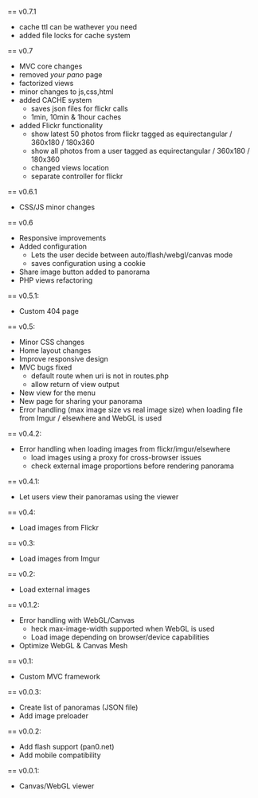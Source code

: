 == v0.7.1
  * cache ttl can be wathever you need
  * added file locks for cache system

== v0.7
  * MVC core changes
  * removed *your pano* page
  * factorized views
  * minor changes to js,css,html
  * added CACHE system
  	* saves json files for flickr calls
  	* 1min, 10min & 1hour caches  
  * added Flickr functionality
  	* show latest 50 photos from flickr tagged as equirectangular / 360x180 / 180x360
  	* show all photos from a user tagged as equirectangular / 360x180 / 180x360
  	* changed views location
  	* separate controller for flickr
  

== v0.6.1
  * CSS/JS minor changes


== v0.6
  * Responsive improvements
  * Added configuration
  	* Lets the user decide between auto/flash/webgl/canvas mode
  	* saves configuration using a cookie
  * Share image button added to panorama
  * PHP views refactoring

== v0.5.1:
  * Custom 404 page
  
== v0.5:
  * Minor CSS changes
  * Home layout changes  
  * Improve responsive design
  * MVC bugs fixed
  	* default route when uri is not in routes.php
  	* allow return of view output
  * New view for the menu
  * New page for sharing your panorama
  * Error handling (max image size vs real image size) when loading file from Imgur / elsewhere and WebGL is used

== v0.4.2:
  * Error handling when loading images from flickr/imgur/elsewhere
    * load images using a proxy for cross-browser issues
    * check external image proportions before rendering panorama
    
== v0.4.1:
  * Let users view their panoramas using the viewer    

== v0.4:
  * Load images from Flickr

== v0.3:
  * Load images from Imgur

== v0.2:
  * Load external images
  

== v0.1.2:
  * Error handling with WebGL/Canvas
    * heck max-image-width supported when WebGL is used
    * Load image depending on browser/device capabilities
  * Optimize WebGL & Canvas Mesh
  
    
== v0.1:
  * Custom MVC framework

== v0.0.3:
  * Create list of panoramas (JSON file)
  * Add image preloader 

== v0.0.2:
  * Add flash support (pan0.net)
  * Add mobile compatibility 

== v0.0.1:
  * Canvas/WebGL viewer
